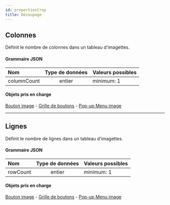 ```yaml
---
id: propertiesCrop
title: Découpage
---
```


## Colonnes

Définit le nombre de colonnes dans un tableau d'imagettes.

#### Grammaire JSON

| Nom         | Type de données | Valeurs possibles |
|:----------- |:---------------:| ----------------- |
| columnCount |     entier      | minimum: 1        |

#### Objets pris en charge

[Bouton image](pictureButton_overview.md) - [Grille de boutons](buttonGrid_overview.md) - [Pop-up Menu image](picturePopupMenu_overview.md)

---

## Lignes

Définit le nombre de lignes dans un tableau d'imagettes.

#### Grammaire JSON

| Nom      | Type de données | Valeurs possibles |
|:-------- |:---------------:| ----------------- |
| rowCount |     entier      | minimum: 1        |

#### Objets pris en charge

[Bouton image](pictureButton_overview.md) - [Grille de boutons](buttonGrid_overview.md) - [Pop-up Menu image](picturePopupMenu_overview.md)
